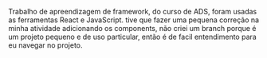 Trabalho de apreendizagem de framework, do curso de ADS, foram usadas as ferramentas React e JavaScript.
tive que fazer uma pequena correção na minha atividade adicionando os components, não criei um branch porque é um projeto pequeno e de uso particular, então é de facil entendimento para eu navegar no projeto.

